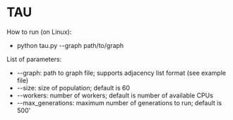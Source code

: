 # TAU

How to run (on Linux):
- python tau.py --graph path/to/graph

List of parameters:
- --graph: path to graph file; supports adjacency list format (see example file)
- --size: size of population; default is 60
- --workers: number of workers; default is number of available CPUs
- --max_generations: maximum number of generations to run; default is 500'
